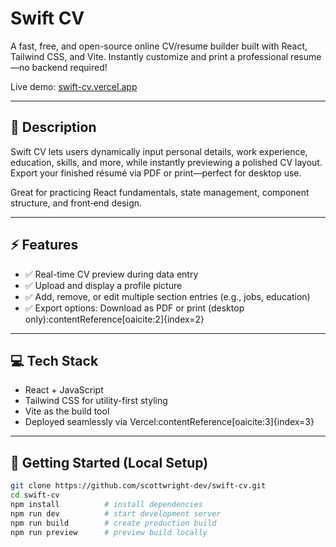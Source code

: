 # Swift CV

A fast, free, and open-source online CV/resume builder built with React, Tailwind CSS, and Vite. Instantly customize and print a professional resume—no backend required!

Live demo: [swift-cv.vercel.app](https://swift-cv.vercel.app/)

---

## 📝 Description

Swift CV lets users dynamically input personal details, work experience, education, skills, and more, while instantly previewing a polished CV layout. Export your finished résumé via PDF or print—perfect for desktop use.

Great for practicing React fundamentals, state management, component structure, and front‑end design.

---

## ⚡ Features

- ✅ Real-time CV preview during data entry  
- ✅ Upload and display a profile picture  
- ✅ Add, remove, or edit multiple section entries (e.g., jobs, education)  
- ✅ Export options: Download as PDF or print (desktop only):contentReference[oaicite:2]{index=2}  

---

## 💻 Tech Stack

- React + JavaScript  
- Tailwind CSS for utility-first styling  
- Vite as the build tool  
- Deployed seamlessly via Vercel:contentReference[oaicite:3]{index=3}  

---

## 🔧 Getting Started (Local Setup)

```bash
git clone https://github.com/scottwright-dev/swift-cv.git
cd swift-cv
npm install          # install dependencies
npm run dev          # start development server
npm run build        # create production build
npm run preview      # preview build locally
